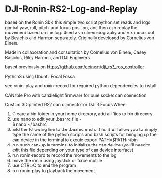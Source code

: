 # DJI-Ronin-RS2-Log-and-Replay
based on the Ronin SDK this simple two script python set reads and logs gimbal yaw, roll, pitch, and focus position, and then can replay the movement based on the log. Used as a cinematography and vfx moco tool by Basichis and Harmon separately. Originally developed by Cornelius von Einem.

Made in collaboration and consultation by Cornelius von Einem, Casey Basichis, Riley Harmon, and DJI Engineers 

based previously on https://github.com/ceinem/dji_rs2_ros_controller

Python3 using Ubuntu Focal Fossa

see ronin-play and ronin-record for required python dependencies to install

CANable Pro with candlelight firmware for pure socket can connection

Custom 3D printed RS2 can connector or DJI R Focus Wheel


1) Create a bin folder in your home directory, add all files to bin directory
2) use nano to edit your .bashrc file -   
      $ nano ~/.bashrc
3) add the following line to the .bashrc end of file. it will allow you to simply type the name of the python scripts and bash scripts for bringing up the can device in the terminal to excute
      export PATH=$PATH:~/bin
4) run sudo can-up in terminal to initialize the can device (you'll need to edit this file depending on your type of can device interface)
5) run ronin-record to record the movements to the log
6) move the ronin using joystick or force mobile
7) use CTRL-C to end the program
8) run ronin-play to playback the movement
